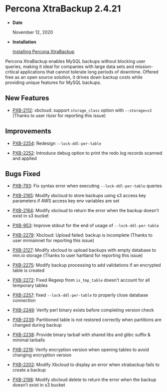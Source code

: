 # Percona XtraBackup 2.4.21


* **Date**

    November 12, 2020



* **Installation**

    [Installing Percona XtraBackup](https://www.percona.com/doc/percona-xtrabackup/2.4/installation.html)


Percona XtraBackup enables MySQL backups without blocking user queries, making it ideal
for companies with large data sets and mission-critical applications that cannot tolerate
long periods of downtime. Offered free as an open source solution, it drives down backup
costs while providing unique features for MySQL backups.

## New Features

* [PXB-2112](https://jira.percona.com/browse/PXB-2112): xbcloud: support `storage_class` option with `--storage=s3` (Thanks to user rluisr for reporting this issue)

## Improvements

* [PXB-2254](https://jira.percona.com/browse/PXB-2254): Redesign `--lock-ddl-per-table`

* [PXB-2252](https://jira.percona.com/browse/PXB-2252): Introduce debug option to print the redo log records scanned and applied

## Bugs Fixed

* [PXB-793](https://jira.percona.com/browse/PXB-793): Fix syntax error when executing `--lock-ddl-per-table` queries

* [PXB-2165](https://jira.percona.com/browse/PXB-2165): Modify xbcloud to store backups using s3 access key parameters if AWS access key env variables are set

* [PXB-2164](https://jira.percona.com/browse/PXB-2164): Modify xbcloud to return the error when the backup doesn’t exist in s3 bucket

* [PXB-953](https://jira.percona.com/browse/PXB-953): Improve stdout for the end of usage of `--lock-ddl-per-table`

* [PXB-2279](https://jira.percona.com/browse/PXB-2279): Xbcloud: Upload failed: backup is incomplete (Thanks to user mrmainnet for reporting this issue)

* [PXB-2127](https://jira.percona.com/browse/PXB-2127): Modify xbcloud to upload backups with empty database to min.io storage (Thanks to user hartland for reporting this issue)

* [PXB-2275](https://jira.percona.com/browse/PXB-2275): Modify backup processing to add validations if an encrypted table is created

* [PXB-2272](https://jira.percona.com/browse/PXB-2272): Fixed Regexp from `is_tmp_table` doesn’t account for all temporary tables

* [PXB-2257](https://jira.percona.com/browse/PXB-2257): fixed `--lock-ddl-per-table` to properly close database connection

* [PXB-2249](https://jira.percona.com/browse/PXB-2249): Verify perl binary exists before completing version check

* [PXB-2239](https://jira.percona.com/browse/PXB-2239): Partitioned table is not restored correctly when partitions are changed during backup

* [PXB-2238](https://jira.percona.com/browse/PXB-2238): Provide binary tarball with shared libs and glibc suffix & minimal tarballs

* [PXB-2216](https://jira.percona.com/browse/PXB-2216): Verify encryption version when opening tables to avoid changing encryption version

* [PXB-2202](https://jira.percona.com/browse/PXB-2202): Modify Xbcloud to display an error when xtrabackup fails to create a backup

* [PXB-2198](https://jira.percona.com/browse/PXB-2198): Modify xbcloud delete to return the error when the backup doesn’t exist in s3 bucket

